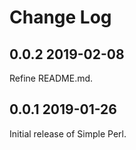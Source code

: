 # Change Log

## 0.0.2 2019-02-08

Refine README.md.

## 0.0.1 2019-01-26

Initial release of Simple Perl.